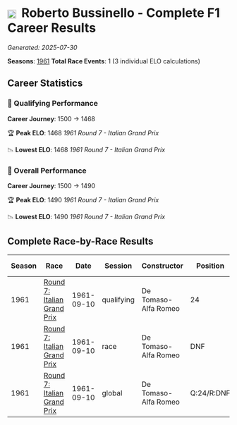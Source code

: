 # <img src="https://upload.wikimedia.org/wikipedia/commons/0/03/Flag_of_Italy.svg" alt="Italy" width="20" height="auto" style="vertical-align: middle; margin-right: 5px;" onerror="this.outerHTML='🇮🇹'; this.style.marginRight='5px';"/> Roberto Bussinello - Complete F1 Career Results

*Generated: 2025-07-30*

**Seasons**: [1961](../results/1961-season-report.md)
**Total Race Events**: 1 (3 individual ELO calculations)

## Career Statistics

### 🏁 Qualifying Performance
**Career Journey**: 1500 → 1468

🏆 **Peak ELO**: 1468
   *1961 Round 7 - Italian Grand Prix*

📉 **Lowest ELO**: 1468
   *1961 Round 7 - Italian Grand Prix*

### 🌟 Overall Performance
**Career Journey**: 1500 → 1490

🏆 **Peak ELO**: 1490
   *1961 Round 7 - Italian Grand Prix*

📉 **Lowest ELO**: 1490
   *1961 Round 7 - Italian Grand Prix*


## Complete Race-by-Race Results

| Season | Race | Date | Session | Constructor | Position | Starting ELO | ELO Change | Final ELO | Teammate |
|--------|------|------|---------|-------------|----------|--------------|------------|-----------|----------|
| 1961 | [Round 7: Italian Grand Prix](../results/1961-season-report.md#round-7-italian-grand-prix) | 1961-09-10 | qualifying | De Tomaso-Alfa Romeo | 24 | 1500 | -32 | 1468 | <img src="https://upload.wikimedia.org/wikipedia/commons/0/03/Flag_of_Italy.svg" alt="Italy" width="20" height="auto" style="vertical-align: middle; margin-right: 5px;" onerror="this.outerHTML='🇮🇹'; this.style.marginRight='5px';"/> Nino Vaccarella |
| 1961 | [Round 7: Italian Grand Prix](../results/1961-season-report.md#round-7-italian-grand-prix) | 1961-09-10 | race | De Tomaso-Alfa Romeo | DNF | 1500 | N/A | 1500 | <img src="https://upload.wikimedia.org/wikipedia/commons/0/03/Flag_of_Italy.svg" alt="Italy" width="20" height="auto" style="vertical-align: middle; margin-right: 5px;" onerror="this.outerHTML='🇮🇹'; this.style.marginRight='5px';"/> Nino Vaccarella |
| 1961 | [Round 7: Italian Grand Prix](../results/1961-season-report.md#round-7-italian-grand-prix) | 1961-09-10 | global | De Tomaso-Alfa Romeo | Q:24/R:DNF | 1500 | -10 | 1490 | <img src="https://upload.wikimedia.org/wikipedia/commons/0/03/Flag_of_Italy.svg" alt="Italy" width="20" height="auto" style="vertical-align: middle; margin-right: 5px;" onerror="this.outerHTML='🇮🇹'; this.style.marginRight='5px';"/> Nino Vaccarella |
